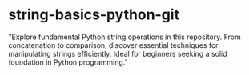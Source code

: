 # string-basics-python-git
"Explore fundamental Python string operations in this repository. From concatenation to comparison, discover essential techniques for manipulating strings efficiently. Ideal for beginners seeking a solid foundation in Python programming."
